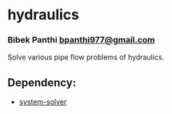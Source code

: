 # hydraulics

### Bibek Panthi <bpanthi977@gmail.com> 

Solve various pipe flow problems of hydraulics. 

## Dependency:
* [system-solver](https://github.com/bpanthi977/system-solver)

